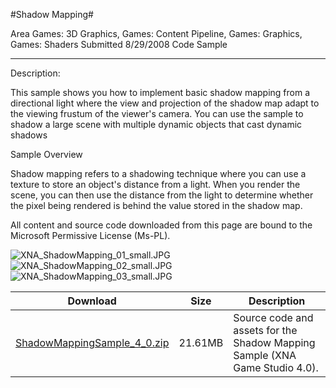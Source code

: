 #Shadow Mapping#

Area
Games: 3D Graphics, Games: Content Pipeline, Games: Graphics, Games: Shaders
Submitted
8/29/2008
Code Sample

---

Description:

This sample shows you how to implement basic shadow mapping from a directional light where the view and projection of the shadow map adapt to the viewing frustum of the viewer's camera. You can use the sample to shadow a large scene with multiple dynamic objects that cast dynamic shadows

Sample Overview

Shadow mapping refers to a shadowing technique where you can use a texture to store an object's distance from a light. When you render the scene, you can then use the distance from the light to determine whether the pixel being rendered is behind the value stored in the shadow map.

All content and source code downloaded from this page are bound to the Microsoft Permissive License (Ms-PL).


		
![XNA_ShadowMapping_01_small.JPG](https://github.com/kniEngine/XNAGameStudio/blob/master/Images/XNA_ShadowMapping_01_small.JPG)![XNA_ShadowMapping_02_small.JPG](https://github.com/kniEngine/XNAGameStudio/blob/master/Images/XNA_ShadowMapping_02_small.JPG)![XNA_ShadowMapping_03_small.JPG](https://github.com/kniEngine/XNAGameStudio/blob/master/Images/XNA_ShadowMapping_03_small.JPG)
 

 
Download | Size | Description
---|---|---|
[ShadowMappingSample_4_0.zip](https://github.com/kniEngine/XNAGameStudio/blob/master/Samples/ShadowMappingSample_4_0.zip?raw=true) | 21.61MB | Source code and assets for the Shadow Mapping Sample (XNA Game Studio 4.0). 
